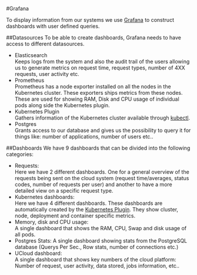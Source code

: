 #Grafana

To display information from our systems we use [Grafana](https://grafana.com/) to construct dashboards with user 
defined queries. 

##Datasources
To be able to create dashboards, Grafana needs to have access to different datasources.
- Elasticsearch  
  Keeps logs from the system and also the audit trail of the users allowing us to generate metrics on request time, 
  request types, number of 4XX requests, user activity etc.
- Prometheus  
  Prometheus has a node exporter installed on all the nodes in the Kubernetes cluster. These exporters ships metrics 
  from these nodes. These are used for showing RAM, Disk and CPU usage of individual pods along side the Kubernetes 
  plugin.
- Kubernetes Plugin  
  Gathers information of the Kubernetes cluster available through [kubectl](https://kubernetes.io/docs/reference/kubectl/overview/).
- Postgres  
  Grants access to our database and gives us the possibility to query it for things like: number of applications,
  number of users etc..


##Dashboards
We have 9 dashboards that can be divided into the following categories: 
- Requests:  
  Here we have 2 different dashboards. One for a general overview of the requests being sent on the cloud 
system (request time/averages, status codes, number of requests per user) and another to have a more detailed view on 
a specific request type.
- Kubernetes dashboards:  
  Here we have 4 different dashboards. These dashboards are automatically created by the 
  [Kubernetes Plugin](https://grafana.com/grafana/plugins/grafana-kubernetes-app). They show cluster, node, deployment 
  and container specific metrics.
- Memory, disk and CPU usage:  
  A single dashboard that shows the RAM, CPU, Swap and disk usage of all pods.
- Postgres Stats:
  A single dashboard showing stats from the PostgreSQL database (Querys Per Sec., Row stats, number of connections etc.)
- UCloud dashboard:  
  A single dashboard that shows key numbers of the cloud platform: Number of request, user activity, data stored, jobs
  information, etc..
